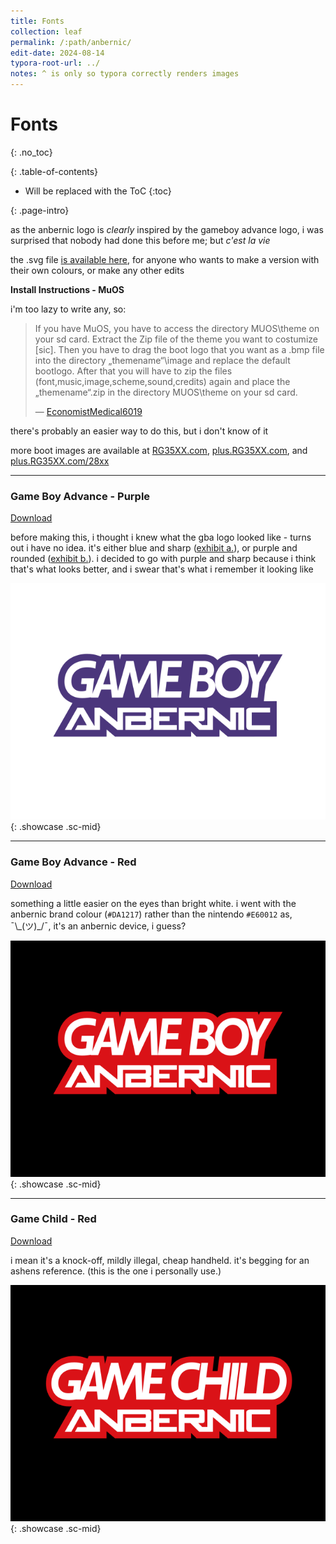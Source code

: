 ```yaml
---
title: Fonts
collection: leaf
permalink: /:path/anbernic/
edit-date: 2024-08-14
typora-root-url: ../
notes: ^ is only so typora correctly renders images
---
```


# Fonts
{: .no_toc}

<div class="contents-intro-container" markdown="1">

{: .table-of-contents}

* Will be replaced with the ToC
{:toc}

{: .page-intro}

as the anbernic logo is _clearly_ inspired by the gameboy advance logo, i was surprised that nobody had done this before me; but _c'est la vie_

</div>

the .svg file [is available here](/assets/images/anbernic/bootlogo.svg), for anyone who wants to make a version with their own colours, or make any other edits

**Install Instructions - MuOS**

i'm too lazy to write any, so:

> If you have MuOS, you have to access the directory MUOS\theme on your sd card. Extract the Zip file of the theme you want to costumize [sic]. Then you have to drag the boot logo that you want as a .bmp file into the directory „themename“\image and replace the default bootlogo. After that you will have to zip the files (font,music,image,scheme,sound,credits) again and place the „themename“.zip in the directory MUOS\theme on your sd card.
> 
> &mdash; [EconomistMedical6019](https://nm.reddit.com/r/RG35XX/comments/1dh98vr/boot_logo_set_for_rg35xx_spplush/l8w0mkz/?context=10000)

there's probably an easier way to do this, but i don't know of it

more boot images are available at [RG35XX.com](https://www.rg35xx.com/en/customization/boot-logos/), [plus.RG35XX.com](https://plus.rg35xx.com/en/customization/boot-logos/), and [plus.RG35XX.com/28xx](https://plus.rg35xx.com/en/customization/boot-logos/)

---

### Game Boy Advance - Purple

<a href="/assets/images/anbernic/gba-purple/bootlogo.bmp" download>Download</a>

before making this, i thought i knew what the gba logo looked like - turns out i have no idea. it's either blue and sharp ([exhibit a.](https://static.wikia.nocookie.net/logopedia/images/a/a1/Gameboy_advance_logo_stacked.svg/revision/latest?cb=20220620020941)), or purple and rounded ([exhibit b.](https://static.wikia.nocookie.net/castlevania/images/8/8e/Game-boy-advance-logo.jpg/revision/latest?cb=20211001195618)). i decided to go with purple and sharp because i think that's what looks better, and i swear that's what i remember it looking like

![](/assets/images/anbernic/gba-purple/bootlogo.bmp){: .showcase .sc-mid}

---

### Game Boy Advance - Red

<a href="/assets/images/anbernic/gba-red/bootlogo.bmp" download>Download</a>

something a little easier on the eyes than bright white. i went with the anbernic brand colour (`#DA1217`) rather than the nintendo `#E60012` as, ¯\\_(ツ)\_/¯, it's an anbernic device, i guess?

![](/assets/images/anbernic/gba-red/bootlogo.bmp){: .showcase .sc-mid}

---

### Game Child - Red

<a href="/assets/images/anbernic/gc-red/bootlogo.bmp" download>Download</a>

i mean it's a knock-off, mildly illegal, cheap handheld. it's begging for an ashens reference. (this is the one i personally use.)

![](/assets/images/anbernic/gc-red/bootlogo.bmp){: .showcase .sc-mid}
